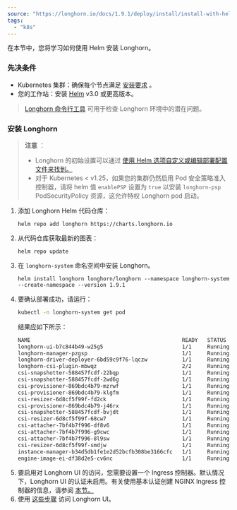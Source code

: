 ```yaml
---
source: "https://longhorn.io/docs/1.9.1/deploy/install/install-with-helm/"
tags:
  - "k8s"
---
```

在本节中，您将学习如何使用 Helm 安装 Longhorn。

### 先决条件

- Kubernetes 集群：确保每个节点满足 [安装要求](https://longhorn.io/docs/1.9.1/deploy/install/#installation-requirements) 。
- 您的工作站：安装 [Helm](https://helm.sh/docs/) v3.0 或更高版本。

> [Longhorn 命令行工具](https://longhorn.io/docs/1.9.1/advanced-resources/longhornctl/) 可用于检查 Longhorn 环境中的潜在问题。

### 安装 Longhorn

> **注意** ：
> 
> - Longhorn 的初始设置可以通过 [使用 Helm 选项自定义或编辑部署配置文件来找到。](https://longhorn.io/docs/1.9.1/advanced-resources/deploy/customizing-default-settings/#using-helm)
> - 对于 Kubernetes < v1.25，如果您的集群仍然启用 Pod 安全策略准入控制器，请将 helm 值 `enablePSP` 设置为 `true` 以安装 `longhorn-psp` PodSecurityPolicy 资源，这允许特权 Longhorn pod 启动。

1. 添加 Longhorn Helm 代码仓库：
	```shell
	helm repo add longhorn https://charts.longhorn.io
	```
2. 从代码仓库获取最新的图表：
	```shell
	helm repo update
	```
3. 在 `longhorn-system` 命名空间中安装 Longhorn。
	```shell
	helm install longhorn longhorn/longhorn --namespace longhorn-system --create-namespace --version 1.9.1
	```
4. 要确认部署成功，请运行：
	```bash
	kubectl -n longhorn-system get pod
	```
	结果应如下所示：
	```bash
	NAME                                                READY   STATUS    RESTARTS   AGE
	longhorn-ui-b7c844b49-w25g5                         1/1     Running   0          2m41s
	longhorn-manager-pzgsp                              1/1     Running   0          2m41s
	longhorn-driver-deployer-6bd59c9f76-lqczw           1/1     Running   0          2m41s
	longhorn-csi-plugin-mbwqz                           2/2     Running   0          100s
	csi-snapshotter-588457fcdf-22bqp                    1/1     Running   0          100s
	csi-snapshotter-588457fcdf-2wd6g                    1/1     Running   0          100s
	csi-provisioner-869bdc4b79-mzrwf                    1/1     Running   0          101s
	csi-provisioner-869bdc4b79-klgfm                    1/1     Running   0          101s
	csi-resizer-6d8cf5f99f-fd2ck                        1/1     Running   0          101s
	csi-provisioner-869bdc4b79-j46rx                    1/1     Running   0          101s
	csi-snapshotter-588457fcdf-bvjdt                    1/1     Running   0          100s
	csi-resizer-6d8cf5f99f-68cw7                        1/1     Running   0          101s
	csi-attacher-7bf4b7f996-df8v6                       1/1     Running   0          101s
	csi-attacher-7bf4b7f996-g9cwc                       1/1     Running   0          101s
	csi-attacher-7bf4b7f996-8l9sw                       1/1     Running   0          101s
	csi-resizer-6d8cf5f99f-smdjw                        1/1     Running   0          101s
	instance-manager-b34d5db1fe1e2d52bcfb308be3166cfc   1/1     Running   0          114s
	engine-image-ei-df38d2e5-cv6nc                      1/1     Running   0          114s
	```
5. 要启用对 Longhorn UI 的访问，您需要设置一个 Ingress 控制器。默认情况下，Longhorn UI 的认证未启用。有关使用基本认证创建 NGINX Ingress 控制器的信息，请参阅 [本节。](https://longhorn.io/docs/1.9.1/deploy/accessing-the-ui/longhorn-ingress)
6. 使用 [这些步骤](https://longhorn.io/docs/1.9.1/deploy/accessing-the-ui) 访问 Longhorn UI。